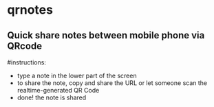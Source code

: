 # qrnotes
## Quick share notes between mobile phone via QRcode
#instructions:
- type a note in the lower part of the screen
- to share the note, copy and share the URL or let someone scan the realtime-generated QR Code
- done! the note is shared
